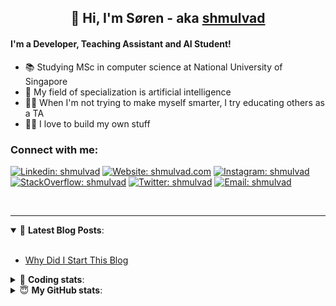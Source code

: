 <h2 align="center">
	👋 Hi, I'm Søren - aka <a href="https://shmulvad.com">shmulvad</a>
</h2>

#### I'm a Developer, Teaching Assistant and AI Student!
- 📚 Studying MSc in computer science at National University of Singapore
- 🧠 My field of specialization is artificial intelligence
- 👨‍🏫 When I'm not trying to make myself smarter, I try educating others as a TA
- 👨‍💻 I love to build my own stuff

### Connect with me:

[![Linkedin: shmulvad](https://img.shields.io/badge/shmulvad-blue?style=flat&logo=Linkedin&logoColor=white)][linkedin]
[![Website: shmulvad.com](https://img.shields.io/badge/shmulvad.com-47CCCC?&style=flat&logo=Google-Chrome&logoColor=white)][website]
[![Instagram: shmulvad](https://img.shields.io/badge/-@shmulvad-purple?style=flat&logo=Instagram&logoColor=white)][instagram]
[![StackOverflow: shmulvad](https://img.shields.io/badge/shmulvad-FE7A16?style=flat&logo=stack-overflow&logoColor=white)][stackOverflow]
[![Twitter: shmulvad](https://img.shields.io/badge/@shmulvad-1ca0f1?style=flat&logo=twitter&logoColor=white)][twitter]
[![Email: shmulvad](https://img.shields.io/badge/shmulvad-D14836?style=flat&logo=gmail&logoColor=white)][mail]

<br />

---

<details open>
 <summary>📕 <b>Latest Blog Posts</b>: </summary>

<br>

<!-- BLOG-POST-LIST:START -->
- [Why Did I Start This Blog](https://shmulvad.com/blog/why-did-start-this-blog)
<!-- BLOG-POST-LIST:END -->

</details>

<!-- --- -->

<details>
 <summary>🤖 <b>Coding stats</b>: </summary>

<br>

<!--START_SECTION:waka-->
**I'm a Night 🦉** 

```text
🌞 Morning    90 commits     ██░░░░░░░░░░░░░░░░░░░░░░░   8.34% 
🌆 Daytime    417 commits    █████████░░░░░░░░░░░░░░░░   38.65% 
🌃 Evening    364 commits    ████████░░░░░░░░░░░░░░░░░   33.73% 
🌙 Night      208 commits    ████░░░░░░░░░░░░░░░░░░░░░   19.28%

```


📊 **This Week I Spent My Time On** 

```text
💬 Programming Languages: 
Python                   15 hrs 19 mins      ████████████████░░░░░░░░░   65.22% 
HTML                     3 hrs 8 mins        ███░░░░░░░░░░░░░░░░░░░░░░   13.39% 
Other                    1 hr 48 mins        ██░░░░░░░░░░░░░░░░░░░░░░░   7.68% 
Text                     1 hr 18 mins        █░░░░░░░░░░░░░░░░░░░░░░░░   5.56% 
JavaScript               41 mins             ░░░░░░░░░░░░░░░░░░░░░░░░░   2.92%

🔥 Editors: 
VS Code                  19 hrs 26 mins      ████████████████████░░░░░   82.74% 
Sublime Text             2 hrs 15 mins       ██░░░░░░░░░░░░░░░░░░░░░░░   9.61% 
Zsh                      1 hr 47 mins        ██░░░░░░░░░░░░░░░░░░░░░░░   7.65%

🐱‍💻 Projects: 
overvaagning             9 hrs 18 mins       ██████████░░░░░░░░░░░░░░░   39.62% 
knowledge-discovery-data-4 hrs 14 mins       ████░░░░░░░░░░░░░░░░░░░░░   18.05% 
overvaagning-sender      3 hrs 19 mins       ███░░░░░░░░░░░░░░░░░░░░░░   14.12% 
benchmark                2 hrs 30 mins       ██░░░░░░░░░░░░░░░░░░░░░░░   10.64% 
Unknown Project          1 hr 44 mins        █░░░░░░░░░░░░░░░░░░░░░░░░   7.45%

```


 Last Updated on 02/10/2021
<!--END_SECTION:waka-->

</details>

<!-- --- -->

<details>
 <summary>😇 <b>My GitHub stats</b>: </summary>

<br>

<img align="left" alt="shmulvad's Github Stats" src="https://github-readme-stats.vercel.app/api?username=shmulvad&show_icons=true&hide_border=true" />

</details>



[website]: https://shmulvad.com
[twitter]: https://twitter.com/shmulvad
[linkedin]: https://linkedin.com/in/shmulvad
[instagram]: https://instagram.com/shmulvad
[stackOverflow]: https://stackoverflow.com/users/9248793/shmulvad
[mail]: mailto:shmulvad@gmail.com
[github]: https://github.com/shmulvad
